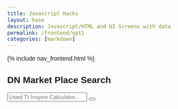 ```yaml
---
title: Javascript Hacks 
layout: base
description: Javascript/HTML and UI Screens with data
permalink: /frontend/opt1
categories: [markdown]
---
```



{% include nav_frontend.html %}


<html>
<head>
<meta name="viewport" content="width=device-width, initial-scale=1">
<link rel="stylesheet" href="https://cdnjs.cloudflare.com/ajax/libs/font-awesome/4.7.0/css/font-awesome.min.css">
<style>
body {
  font-family: Arial;
}

* {
  box-sizing: border-box;
}

form.searchBar input[type=text] {
  padding: 10px;
  border: 1px solid grey;
  float: left;
  width: 80%;
  height: 74px;

    font-family: 'Poppins';
    font-style: italic;
    font-weight: 400;
    font-size: 20px;
    line-height: 68px;

    background: #FFF9F9;
    border-radius: 100px;
    color: #9C9C9C;
}

form.searchBar button {
  float: left;
  width: 20%;
  padding: 10px;
  width: 64px;
  height: 74px;
  border: 1px solid grey;
  background: url(image.png);
  background: #FFF9F9;
  border-radius: 100px;
  cursor: pointer;
}

form.searchBar button:hover {
  background: #0b7dda;
}

form.searchBar::after {
  content: "";
  clear: both;
  display: table;
}

h2 {
    background-color: black;
    color: white;
    font-family: 'Poppins';
    font-style: normal;
    font-weight: 700;
    font-size: 20px;
    line-height: 68px;
}

body {
  background-color: black;
}
</style>
</head>
<body>

<h2>DN Market Place Search</h2>

<form class="searchBar" action="https://www.google.com/search" target="_blank">
  <input type="text" placeholder="Used TI Inspire Calculator..." name="q">
  <button type="submit"><i class="fa fa-search"></i></button>
</form>


</body>
</html> 
